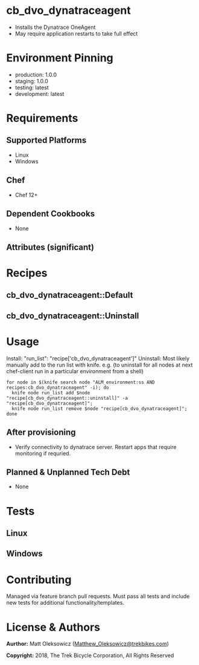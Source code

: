 # cb_dvo_dynatraceagent

* Installs the Dynatrace OneAgent
* May require application restarts to take full effect

# Environment Pinning

* production: 1.0.0
* staging: 1.0.0
* testing: latest
* development: latest

# Requirements

## Supported Platforms

* Linux
* Windows

## Chef

* Chef 12+

## Dependent Cookbooks

* None

## Attributes (significant)

# Recipes

## cb_dvo_dynatraceagent::Default
## cb_dvo_dynatraceagent::Uninstall

# Usage

  Install: "run_list": "recipe['cb_dvo_dynatraceagent']"
  Uninstall: Most likely manually add to the run list with knife.
  e.g. (to uninstall for all nodes at next chef-client run in a particular environment from a shell)
  ```
  for node in $(knife search node "ALM_environment:ss AND recipes:cb_dvo_dynatraceagent" -i); do
    knife node run_list add $node "recipe[cb_dvo_dynatraceagent::uninstall]" -a "recipe[cb_dvo_dynatraceagent]";
    knife node run_list remove $node "recipe[cb_dvo_dynatraceagent]";
  done
  ```


## After provisioning

* Verify connectivity to dynatrace server. Restart apps that require monitoring if requried.

## Planned & Unplanned Tech Debt

* None

# Tests

## Linux

## Windows

# Contributing

Managed via feature branch pull requests.  Must pass all tests and include new tests for additional functionality/templates.

# License & Authors

**Aurthor:** Matt Oleksowicz (Matthew_Oleksowicz@trekbikes.com)

**Copyright:** 2018, The Trek Bicycle Corporation, All Rights Reserved
